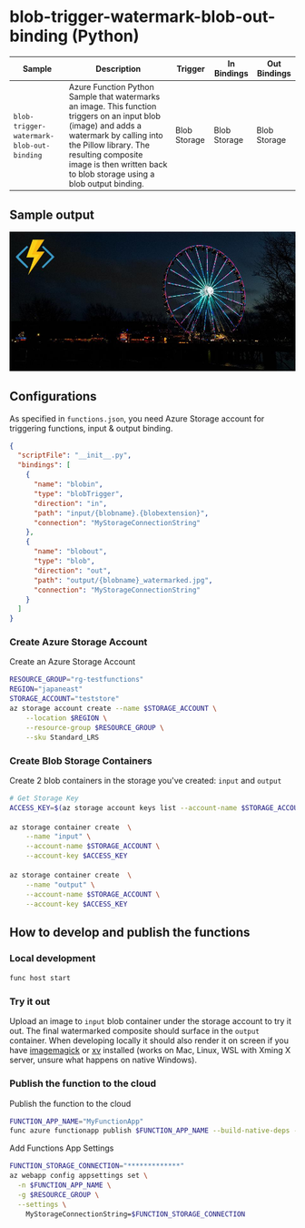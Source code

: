 # blob-trigger-watermark-blob-out-binding (Python)

| Sample | Description | Trigger | In Bindings | Out Bindings
| ------------- | ------------- | ------------- | ----------- | ----------- |
| `blob-trigger-watermark-blob-out-binding` | Azure Function Python Sample that watermarks an image. This function triggers on an input blob (image) and adds a watermark by calling into the Pillow library. The resulting composite image is then written back to blob storage using a blob output binding. | Blob Storage | Blob Storage | Blob Storage |

## Sample output
![](sample.jpg)

## Configurations
As specified in `functions.json`, you need Azure Storage account for triggering functions, input & output binding.

```json
{
  "scriptFile": "__init__.py",
  "bindings": [
    {
      "name": "blobin",
      "type": "blobTrigger",
      "direction": "in",
      "path": "input/{blobname}.{blobextension}",
      "connection": "MyStorageConnectionString"
    },
    {
      "name": "blobout",
      "type": "blob",
      "direction": "out",
      "path": "output/{blobname}_watermarked.jpg",
      "connection": "MyStorageConnectionString"
    }
  ]
}
```

### Create Azure Storage Account

Create an Azure Storage Account
```sh
RESOURCE_GROUP="rg-testfunctions"
REGION="japaneast"
STORAGE_ACCOUNT="teststore"
az storage account create --name $STORAGE_ACCOUNT \
    --location $REGION \
    --resource-group $RESOURCE_GROUP \
    --sku Standard_LRS
```

### Create Blob Storage Containers

Create 2 blob containers in the storage you've created: `input` and `output`
```sh
# Get Storage Key
ACCESS_KEY=$(az storage account keys list --account-name $STORAGE_ACCOUNT --resource-group $RESOURCE_GROUP --output tsv |head -1 | awk '{print $3}')

az storage container create  \
    --name "input" \
    --account-name $STORAGE_ACCOUNT \
    --account-key $ACCESS_KEY

az storage container create  \
    --name "output" \
    --account-name $STORAGE_ACCOUNT \
    --account-key $ACCESS_KEY
```

## How to develop and publish the functions

### Local development

```sh
func host start
```

### Try it out
Upload an image to `input` blob container under the storage account to try it out. The final watermarked composite should surface in the `output` container. When developing locally it should also render it on screen if you have [imagemagick][1] or [xv][2] installed (works on Mac, Linux, WSL with Xming X server, unsure what happens on native Windows).

### Publish the function to the cloud

Publish the function to the cloud
```sh
FUNCTION_APP_NAME="MyFunctionApp"
func azure functionapp publish $FUNCTION_APP_NAME --build-native-deps --no-bundler
```

Add Functions App Settings
```sh
FUNCTION_STORAGE_CONNECTION="*************"
az webapp config appsettings set \
  -n $FUNCTION_APP_NAME \
  -g $RESOURCE_GROUP \
  --settings \
    MyStorageConnectionString=$FUNCTION_STORAGE_CONNECTION
```


[1]: https://github.com/haegar/xv
[2]: https://packages.ubuntu.com/cosmic/imagemagick
